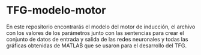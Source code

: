 # TFG-modelo-motor
En este repositorio encontrarás el modelo del motor de inducción, el archivo con los valores de los parámetros junto con las sentencias para crear el conjunto de 
datos de entrada y salida de las redes neuronales y todas las gráficas obtenidas de MATLAB que se usaron para el desarrollo del TFG.
